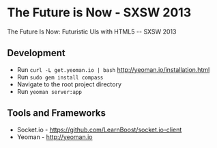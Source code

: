 The Future is Now - SXSW 2013
==============

The Future Is Now: Futuristic UIs with HTML5 -- SXSW 2013
## Development
* Run `curl -L get.yeoman.io | bash` http://yeoman.io/installation.html
* Run `sudo gem install compass`
* Navigate to the root project directory
* Run `yeoman server:app`

## Tools and Frameworks
* Socket.io - https://github.com/LearnBoost/socket.io-client
* Yeoman - http://yeoman.io
